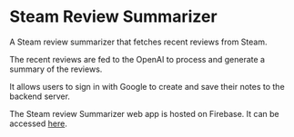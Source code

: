 # Steam Review Summarizer
A Steam review summarizer that fetches recent reviews from Steam.

The recent reviews are fed to the OpenAI to process and generate a summary of the reviews.

It allows users to sign in with Google to create and save their notes to the backend server.

The Steam review Summarizer web app is hosted on Firebase. It can be accessed [here](https://steamreviewsummarizer.com/).
